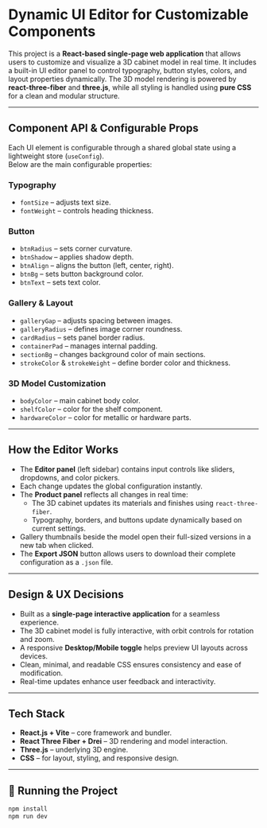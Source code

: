 #  Dynamic UI Editor for Customizable Components

This project is a **React-based single-page web application** that allows users to customize and visualize a 3D cabinet model in real time. It includes a built-in UI editor panel to control typography, button styles, colors, and layout properties dynamically. The 3D model rendering is powered by **react-three-fiber** and **three.js**, while all styling is handled using **pure CSS** for a clean and modular structure.

---

##  Component API & Configurable Props

Each UI element is configurable through a shared global state using a lightweight store (`useConfig`).  
Below are the main configurable properties:

### **Typography**
- `fontSize` – adjusts text size.  
- `fontWeight` – controls heading thickness.

### **Button**
- `btnRadius` – sets corner curvature.  
- `btnShadow` – applies shadow depth.  
- `btnAlign` – aligns the button (left, center, right).  
- `btnBg` – sets button background color.  
- `btnText` – sets text color.

### **Gallery & Layout**
- `galleryGap` – adjusts spacing between images.  
- `galleryRadius` – defines image corner roundness.  
- `cardRadius` – sets panel border radius.  
- `containerPad` – manages internal padding.  
- `sectionBg` – changes background color of main sections.  
- `strokeColor` & `strokeWeight` – define border color and thickness.

### **3D Model Customization**
- `bodyColor` – main cabinet body color.  
- `shelfColor` – color for the shelf component.  
- `hardwareColor` – color for metallic or hardware parts.

---

##  How the Editor Works

- The **Editor panel** (left sidebar) contains input controls like sliders, dropdowns, and color pickers.  
- Each change updates the global configuration instantly.  
- The **Product panel** reflects all changes in real time:
  - The 3D cabinet updates its materials and finishes using `react-three-fiber`.  
  - Typography, borders, and buttons update dynamically based on current settings.
- Gallery thumbnails beside the model open their full-sized versions in a new tab when clicked.
- The **Export JSON** button allows users to download their complete configuration as a `.json` file.

---

##  Design & UX Decisions

- Built as a **single-page interactive application** for a seamless experience.  
- The 3D cabinet model is fully interactive, with orbit controls for rotation and zoom.  
- A responsive **Desktop/Mobile toggle** helps preview UI layouts across devices.  
- Clean, minimal, and readable CSS ensures consistency and ease of modification.  
- Real-time updates enhance user feedback and interactivity.

---

##  Tech Stack

- **React.js + Vite** – core framework and bundler.  
- **React Three Fiber + Drei** – 3D rendering and model interaction.  
- **Three.js** – underlying 3D engine.  
- **CSS** – for layout, styling, and responsive design.

---

## 🚀 Running the Project

```bash
npm install
npm run dev
